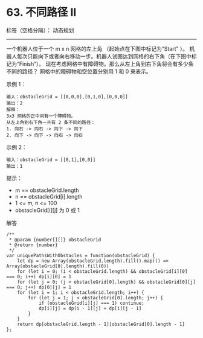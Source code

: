 ﻿# 63. 不同路径 II
标签（空格分隔）： 动态规划

---

一个机器人位于一个 m x n 网格的左上角 （起始点在下图中标记为“Start” ）。
机器人每次只能向下或者向右移动一步。机器人试图达到网格的右下角（在下图中标记为“Finish”）。
现在考虑网格中有障碍物。那么从左上角到右下角将会有多少条不同的路径？
网格中的障碍物和空位置分别用 1 和 0 来表示。

示例 1：

    输入：obstacleGrid = [[0,0,0],[0,1,0],[0,0,0]]
    输出：2
    解释：
    3x3 网格的正中间有一个障碍物。
    从左上角到右下角一共有 2 条不同的路径：
    1. 向右 -> 向右 -> 向下 -> 向下
    2. 向下 -> 向下 -> 向右 -> 向右

示例 2：

    输入：obstacleGrid = [[0,1],[0,0]]
    输出：1

提示：

 - m == obstacleGrid.length
 - n == obstacleGrid[i].length
 - 1 <= m, n <= 100
 - obstacleGrid[i][j] 为 0 或 1
 
解答

    /**
     * @param {number[][]} obstacleGrid
     * @return {number}
     */
    var uniquePathsWithObstacles = function(obstacleGrid) {
        let dp = new Array(obstacleGrid.length).fill().map(() => Array(obstacleGrid[0].length).fill(0))
        for (let i = 0; (i < obstacleGrid.length) && obstacleGrid[i][0] === 0; i++) dp[i][0] = 1
        for (let j = 0; (j < obstacleGrid[0].length) && obstacleGrid[0][j] === 0; j++) dp[0][j] = 1
        for (let i = 1; i < obstacleGrid.length; i++) {
            for (let j = 1; j < obstacleGrid[0].length; j++) {
                if (obstacleGrid[i][j] === 1) continue;
                dp[i][j] = dp[i - 1][j] + dp[i][j - 1]
            }
        }
        return dp[obstacleGrid.length - 1][obstacleGrid[0].length - 1]
    };